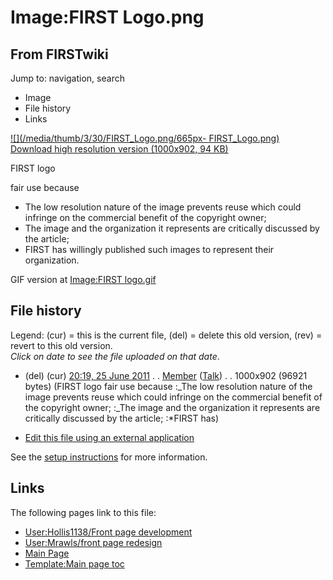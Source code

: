 # Image:FIRST Logo.png

## From FIRSTwiki

Jump to: navigation, search

- Image
- File history
- Links

[![](/media/thumb/3/30/FIRST_Logo.png/665px-
FIRST_Logo.png)](/media/3/30/FIRST_Logo.png)<br>
[Download high resolution version (1000x902, 94 KB)](/media/3/30/FIRST_Logo.png)

FIRST logo

fair use because

- The low resolution nature of the image prevents reuse which could infringe on the commercial benefit of the copyright owner;
- The image and the organization it represents are critically discussed by the article;
- FIRST has willingly published such images to represent their organization.

GIF version at [Image:FIRST logo.gif](Image:FIRST_logo.gif "Image:FIRST logo.gif")

## File history

Legend: (cur) = this is the current file, (del) = delete this old version, (rev) = revert to this old version.<br>
_Click on date to see the file uploaded on that date_.

- (del) (cur) [20:19, 25 June 2011](/media/3/30/FIRST_Logo.png "/media/3/30/FIRST Logo.png") . . [Member](User:Member "User:Member") ([Talk](User_talk:Member "User talk:Member")) . . 1000x902 (96921 bytes) (FIRST logo fair use because :_The low resolution nature of the image prevents reuse which could infringe on the commercial benefit of the copyright owner; :_The image and the organization it represents are critically discussed by the article; :*FIRST has)

- [Edit this file using an external application](/index.php?title=Image:FIRST_Logo.png&action=edit&externaledit=true&mode=file "Image:FIRST Logo.png")

See the [setup instructions](http://meta.wikimedia.org/wiki/Help:External_editors "http://meta.wikimedia.org/wiki/Help:External_editors") for more information.

## Links

The following pages link to this file:

- [User:Hollis1138/Front page development](User:Hollis1138/Front_page_development "User:Hollis1138/Front page development")
- [User:Mrawls/front page redesign](User:Mrawls/front_page_redesign "User:Mrawls/front page redesign")
- [Main Page](Main_Page "Main Page")
- [Template:Main page toc](Template:Main_page_toc "Template:Main page toc")
